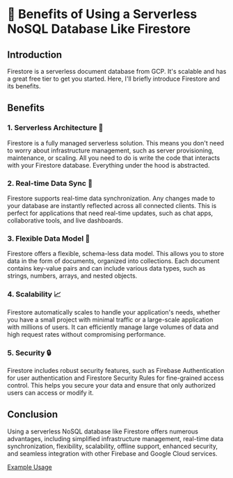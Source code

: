 # 🎉 Benefits of Using a Serverless NoSQL Database Like Firestore

## Introduction

Firestore is a serverless document database from GCP. It's scalable and has a great free tier to get you started. Here, I'll briefly introduce Firestore and its benefits.

## Benefits

### 1. Serverless Architecture 🚀
Firestore is a fully managed serverless solution. This means you don't need to worry about infrastructure management, such as server provisioning, maintenance, or scaling. All you need to do is write the code that interacts with your Firestore database. Everything under the hood is abstracted.

### 2. Real-time Data Sync 🔄
Firestore supports real-time data synchronization. Any changes made to your database are instantly reflected across all connected clients. This is perfect for applications that need real-time updates, such as chat apps, collaborative tools, and live dashboards.

### 3. Flexible Data Model 📄
Firestore offers a flexible, schema-less data model. This allows you to store data in the form of documents, organized into collections. Each document contains key-value pairs and can include various data types, such as strings, numbers, arrays, and nested objects.

### 4. Scalability 📈
Firestore automatically scales to handle your application's needs, whether you have a small project with minimal traffic or a large-scale application with millions of users. It can efficiently manage large volumes of data and high request rates without compromising performance.

### 5. Security 🔒
Firestore includes robust security features, such as Firebase Authentication for user authentication and Firestore Security Rules for fine-grained access control. This helps you secure your data and ensure that only authorized users can access or modify it.

## Conclusion

Using a serverless NoSQL database like Firestore offers numerous advantages, including simplified infrastructure management, real-time data synchronization, flexibility, scalability, offline support, enhanced security, and seamless integration with other Firebase and Google Cloud services.

[Example Usage](firestoreBasicExample.js)